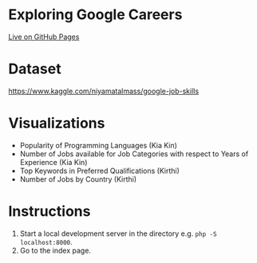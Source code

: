 # Exploring Google Careers
[Live on GitHub Pages](https://johnkhor.github.io/university-assignments/Exploring%20Google%20Careers/index.html)

# Dataset
https://www.kaggle.com/niyamatalmass/google-job-skills

# Visualizations
* Popularity of Programming Languages (Kia Kin)
* Number of Jobs available for Job Categories with respect to Years of Experience (Kia Kin)
* Top Keywords in Preferred Qualifications (Kirthi)
* Number of Jobs by Country (Kirthi)

# Instructions
1. Start a local development server in the directory e.g. `php -S localhost:8000`.
2. Go to the index page.
